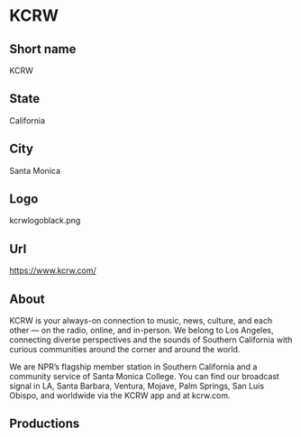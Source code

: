 # KCRW

## Short name

KCRW

## State

California

## City

Santa Monica

## Logo

kcrwlogoblack.png

## Url

https://www.kcrw.com/

## About

KCRW is your always-on connection to music, news, culture, and each other — on the radio, online, and in-person. We belong to Los Angeles, connecting diverse perspectives and the sounds of Southern California with curious communities around the corner and around the world.

We are NPR’s flagship member station in Southern California and a community service of Santa Monica College. You can find our broadcast signal in LA, Santa Barbara, Ventura, Mojave, Palm Springs, San Luis Obispo, and worldwide via the KCRW app and at kcrw.com.

## Productions 
 
